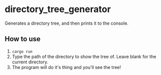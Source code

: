 # directory_tree_generator

Generates a directory tree, and then prints it to the console.

## How to use

1. `cargo run`
2. Type the path of the directory to show the tree of. Leave blank for the current directory.
3. The program will do it's thing and you'll see the tree!
